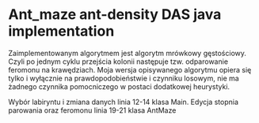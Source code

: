 # Ant_maze ant-density DAS java implementation

Zaimplementowanym algorytmem jest algorytm mrówkowy gęstościowy. Czyli po jednym cyklu przejścia kolonii następuje tzw. odparowanie feromonu na krawędziach. Moja wersja opisywanego algorytmu opiera się tylko i wyłącznie na prawdopodobieństwie i czynniku losowym, nie ma żadnego czynnika pomocniczego w postaci dodatkowej heurystyki.

Wybór labiryntu i zmiana danych linia 12-14 klasa Main.
Edycja stopnia parowania oraz feromonu linia 19-21 klasa AntMaze
